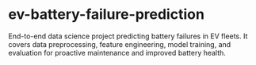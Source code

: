 # ev-battery-failure-prediction
End-to-end data science project predicting battery failures in EV fleets. It covers data preprocessing, feature engineering, model training, and evaluation for proactive maintenance and improved battery health.

